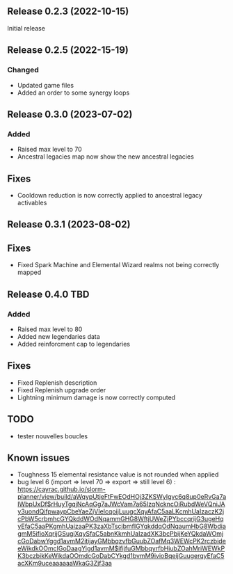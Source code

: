## Release 0.2.3 (2022-10-15)
Initial release

## Release 0.2.5 (2022-15-19)
### Changed
- Updated game files
- Added an order to some synergy loops

## Release 0.3.0 (2023-07-02)
### Added
- Raised max level to 70
- Ancestral legacies map now show the new ancestral legacies
## Fixes
- Cooldown reduction is now correctly applied to ancestral legacy activables

## Release 0.3.1 (2023-08-02)
## Fixes
- Fixed Spark Machine and Elemental Wizard realms not being correctly mapped

## Release 0.4.0 TBD
### Added
- Raised max level to 80
- Added new legendaries data
- Added reinforcment cap to legendaries
## Fixes
- Fixed Replenish description
- Fixed Replenish upgrade order
- Lightning minimum damage is now correctly computed

## TODO
- tester nouvelles boucles

## Known issues
- Toughness 15 elemental resistance value is not rounded when applied 
- bug level 6 (import => level 70 => export => still level 6) : https://cayrac.github.io/slorm-planner/view/build/aWqypUtjeFtFwEOdHOj3ZKSWyIgvc6q8up0eRvGa7alWbpUxDf$rHuyTgqjNcAqGg7aJWcVam7a65IzqNckncOiRubdWeVQniJAy3uondQifpwaypCbeYaeZjVIeIcqoijLuugcXqyAfaC5aaLKcmhUaIzaczK2jcPbW5crbmhcGYQkddWOdNqammGHG8WftjUWeZjPYbccqrijG3ugeHqyEfaC5aaPKgmhUaizaaPK3zaXbTscjbmfIGYqkddqOdNqaumHbG8WbdiagmM5ifioXqrijGSugiXqySfaC5abnKkmhUaIzadXK3bcPbijKeYQkdaWOmjcGoDabwYggd1avmM2itijayGMbbqzvfbGuubZOafMq3WEWcPK2rczbideeWikdkOOmcIGoDaagYigd1avmM$ifijfuGMbbqyrfbHiubZOahMriWEWkPK3bczbikKeWikdaOOmdcGoDabCYkgd1bvmM9ivioBqeijGuugerqyEfaC5acXKm9uceaaaaaaWkaG3Zjf3aa